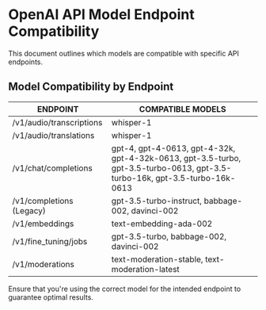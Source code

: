 # OpenAI API Model Endpoint Compatibility

This document outlines which models are compatible with specific API endpoints.

## Model Compatibility by Endpoint

| ENDPOINT | COMPATIBLE MODELS |
|----------|-------------------|
| /v1/audio/transcriptions | whisper-1 |
| /v1/audio/translations | whisper-1 |
| /v1/chat/completions | gpt-4, gpt-4-0613, gpt-4-32k, gpt-4-32k-0613, gpt-3.5-turbo, gpt-3.5-turbo-0613, gpt-3.5-turbo-16k, gpt-3.5-turbo-16k-0613 |
| /v1/completions (Legacy) | gpt-3.5-turbo-instruct, babbage-002, davinci-002 |
| /v1/embeddings | text-embedding-ada-002 |
| /v1/fine_tuning/jobs | gpt-3.5-turbo, babbage-002, davinci-002 |
| /v1/moderations | text-moderation-stable, text-moderation-latest |

Ensure that you're using the correct model for the intended endpoint to guarantee optimal results.

